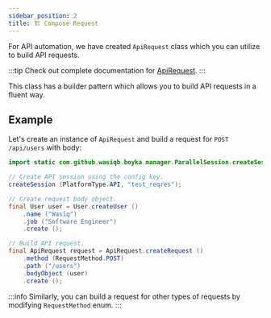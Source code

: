 ```yaml
---
sidebar_position: 2
title: 🏗️ Compose Request
---
```


For API automation, we have created `ApiRequest` class which you can utilize to build API requests.

:::tip
Check out complete documentation for [ApiRequest](/api/builders/api-request).
:::

This class has a builder pattern which allows you to build API requests in a fluent way.

## Example

Let's create an instance of `ApiRequest` and build a request for `POST /api/users` with body:

```java
import static com.github.wasiqb.boyka.manager.ParallelSession.createSession;

// Create API session using the config key.
createSession (PlatformType.API, "test_reqres");

// Create request body object.
final User user = User.createUser ()
    .name ("Wasiq")
    .job ("Software Engineer")
    .create ();

// Build API request.
final ApiRequest request = ApiRequest.createRequest ()
    .method (RequestMethod.POST)
    .path ("/users")
    .bodyObject (user)
    .create ();
```

:::info
Similarly, you can build a request for other types of requests by modifying `RequestMethod` enum.
:::
